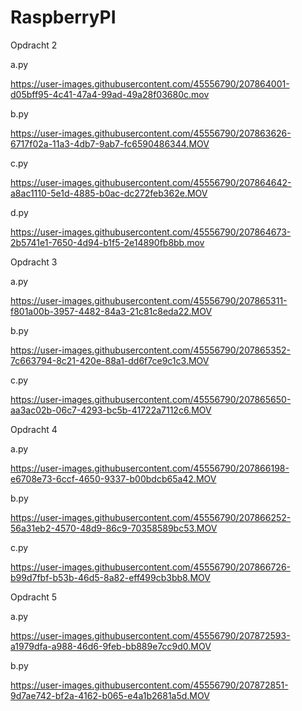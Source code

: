 # RaspberryPI

Opdracht 2

a.py 

https://user-images.githubusercontent.com/45556790/207864001-d05bff95-4c41-47a4-99ad-49a28f03680c.mov

b.py 

https://user-images.githubusercontent.com/45556790/207863626-6717f02a-11a3-4db7-9ab7-fc6590486344.MOV

c.py

https://user-images.githubusercontent.com/45556790/207864642-a8ac1110-5e1d-4885-b0ac-dc272feb362e.MOV

d.py

https://user-images.githubusercontent.com/45556790/207864673-2b5741e1-7650-4d94-b1f5-2e14890fb8bb.mov

Opdracht 3

a.py 

https://user-images.githubusercontent.com/45556790/207865311-f801a00b-3957-4482-84a3-21c81c8eda22.MOV

b.py

https://user-images.githubusercontent.com/45556790/207865352-7c663794-8c21-420e-88a1-dd6f7ce9c1c3.MOV

c.py

https://user-images.githubusercontent.com/45556790/207865650-aa3ac02b-06c7-4293-bc5b-41722a7112c6.MOV

Opdracht 4

a.py

https://user-images.githubusercontent.com/45556790/207866198-e6708e73-6ccf-4650-9337-b00bdcb65a42.MOV

b.py

https://user-images.githubusercontent.com/45556790/207866252-56a31eb2-4570-48d9-86c9-70358589bc53.MOV

c.py

https://user-images.githubusercontent.com/45556790/207866726-b99d7fbf-b53b-46d5-8a82-eff499cb3bb8.MOV

Opdracht 5

a.py

https://user-images.githubusercontent.com/45556790/207872593-a1979dfa-a988-46d6-9feb-bb889e7cc9d0.MOV

b.py

https://user-images.githubusercontent.com/45556790/207872851-9d7ae742-bf2a-4162-b065-e4a1b2681a5d.MOV











